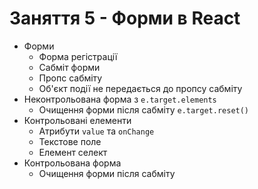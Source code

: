 # Заняття 5 - Форми в React

- Форми
  - Форма регістрації
  - Сабміт форми
  - Пропс сабміту
  - Об'єкт події не передається до пропсу сабміту
- Неконтрольована форма з `e.target.elements`
  - Очищення форми після сабміту `e.target.reset()`
- Контрольовані елементи
  - Атрибути `value` та `onChange`
  - Текстове поле
  - Елемент селект
- Контрольована форма
  - Очищення форми після сабміту
